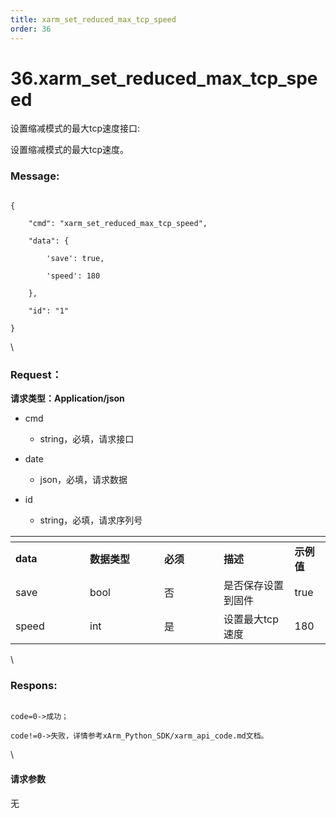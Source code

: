 ```yaml
---
title: xarm_set_reduced_max_tcp_speed
order: 36
---
```

# 36.xarm\_set\_reduced\_max\_tcp\_speed



 



设置缩减模式的最大tcp速度接口:

设置缩减模式的最大tcp速度。



### Message:  



```

{

    "cmd": "xarm_set_reduced_max_tcp_speed",

    "data": {

        'save': true, 

        'speed': 180

    },

    "id": "1"

}

```



\





### Request：    



**请求类型：Application/json**



* cmd

  * string，必填，请求接口

* date

  * json，必填，请求数据

* id

  * string，必填，请求序列号



<table data-header-hidden><thead><tr><th width="103"></th><th width="103"></th><th width="79"></th><th></th><th></th></tr></thead><tbody><tr><td><strong>data</strong></td><td><strong>数据类型</strong></td><td><strong>必须</strong></td><td><strong>描述</strong></td><td><strong>示例值</strong></td></tr><tr><td>save</td><td>bool</td><td>否</td><td>是否保存设置到固件</td><td>true</td></tr><tr><td>speed</td><td>int</td><td>是</td><td>设置最大tcp速度</td><td>180</td></tr></tbody></table>



\





### Respons:     



```

code=0->成功；

code!=0->失败，详情参考xArm_Python_SDK/xarm_api_code.md文档。

```



\





#### 请求参数



无
